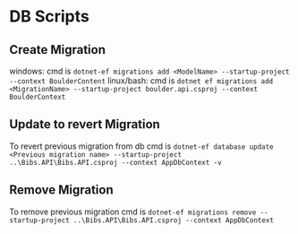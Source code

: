 
# DB Scripts


## Create Migration

windows: cmd is `dotnet-ef migrations add <ModelName> --startup-project --context BoulderContent`
linux/bash: cmd is `dotnet ef migrations add <MigrationName> --startup-project boulder.api.csproj --context BoulderContext`

## Update to revert Migration

To revert previous migration from db cmd is `dotnet-ef database update <Previous migration name> --startup-project ..\Bibs.API\Bibs.API.csproj --context AppDbContext -v`

## Remove Migration

To remove previous migration cmd is `dotnet-ef migrations remove --startup-project ..\Bibs.API\Bibs.API.csproj --context AppDbContext`